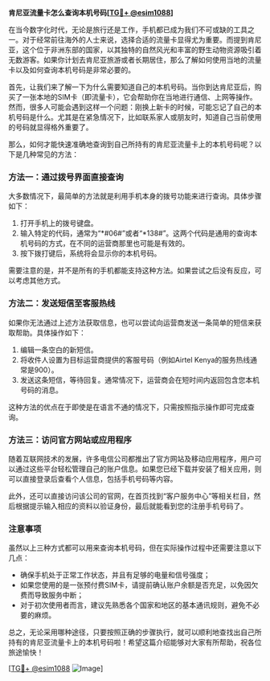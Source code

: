 **肯尼亚流量卡怎么查询本机号码[[TG💪+ @esim1088](https://t.me/s/esim1088)]**

在当今数字化时代，无论是旅行还是工作，手机都已成为我们不可或缺的工具之一。对于经常前往海外的人士来说，选择合适的流量卡显得尤为重要。而提到肯尼亚，这个位于非洲东部的国家，以其独特的自然风光和丰富的野生动物资源吸引着无数游客。如果你计划去肯尼亚旅游或者长期居住，那么了解如何使用当地的流量卡以及如何查询本机号码是非常必要的。

首先，让我们来了解一下为什么需要知道自己的本机号码。当你到达肯尼亚后，购买了一张本地的SIM卡（即流量卡），它会帮助你在当地进行通信、上网等操作。然而，很多人可能会遇到这样一个问题：刚换上新卡的时候，可能忘记了自己的本机号码是什么。尤其是在紧急情况下，比如联系家人或朋友时，知道自己当前使用的号码就显得格外重要了。

那么，如何才能快速准确地查询到自己所持有的肯尼亚流量卡上的本机号码呢？以下是几种常见的方法：

### 方法一：通过拨号界面直接查询

大多数情况下，最简单的方法就是利用手机本身的拨号功能来进行查询。具体步骤如下：

1. 打开手机上的拨号键盘。
2. 输入特定的代码，通常为“*#06#”或者“*138#”。这两个代码是通用的查询本机号码的方式，在不同的运营商那里也可能是有效的。
3. 按下拨打键后，系统将会显示你的本机号码。

需要注意的是，并不是所有的手机都能支持这种方法。如果尝试之后没有反应，可以考虑其他方式。

### 方法二：发送短信至客服热线

如果你无法通过上述方法获取信息，也可以尝试向运营商发送一条简单的短信来获取帮助。具体操作如下：

1. 编辑一条空白的新短信。
2. 将收件人设置为目标运营商提供的客服号码（例如Airtel Kenya的服务热线通常是900）。
3. 发送这条短信，等待回复。通常情况下，运营商会在短时间内返回包含您本机号码的消息。

这种方法的优点在于即使是在语言不通的情况下，只需按照指示操作即可完成查询。

### 方法三：访问官方网站或应用程序

随着互联网技术的发展，许多电信公司都推出了官方网站及移动应用程序，用户可以通过这些平台轻松管理自己的账户信息。如果您已经下载并安装了相关应用，则可以直接登录后查看个人信息，包括手机号码等内容。

此外，还可以直接访问该公司的官网，在首页找到“客户服务中心”等相关栏目，然后根据提示输入相应的资料以验证身份，最后就能看到您的注册手机号码了。

### 注意事项

虽然以上三种方式都可以用来查询本机号码，但在实际操作过程中还需要注意以下几点：

- 确保手机处于正常工作状态，并且有足够的电量和信号强度；
- 如果您使用的是一张预付费SIM卡，请提前确认账户余额是否充足，以免因欠费而导致服务中断；
- 对于初次使用者而言，建议先熟悉各个国家和地区的基本通讯规则，避免不必要的麻烦。

总之，无论采用哪种途径，只要按照正确的步骤执行，就可以顺利地查找出自己所持有的肯尼亚流量卡上的本机号码啦！希望这篇介绍能够对大家有所帮助，祝各位旅途愉快！

[[TG💪+ @esim1088](https://t.me/s/esim1088) ![Image](https://i.postimg.cc/4NQfJmqS/Snipaste-2025-05-13-00-14-12.png)]